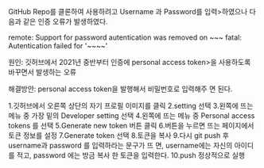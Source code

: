 GitHub Repo를 클론하여 사용하려고 Username 과 Password를 입력>하였으나 다음과 같은 인증 오류가 발생하였다.


remote: Support for password autentication was removed on ~~~
fatal: Autentication failed for '~~~~'

원인: 깃허브에서 2021년 중반부터 인증에 personal access token>을 사용하도록 바꾸면서 발생하는 오류

해결방안: personal access token을 발행해서 비밀번호로 입력해주
면 된다.

1.깃허브에서 오른쪽 상단의 자기 프로필 이미지를 클릭
2.setting 선택
3.왼쪽에 뜨는 메뉴 중 가장 밑의 Developer setting 선택
4.왼쪽에 뜨는 메뉴 중 Personal access tokens 를 선택
5.Generate new token 버튼 클릭
6.버튼을 누르면 뜨는 페이지에서 토큰 정보를 설정
7.Generate token 선택
8.토큰을 복사
9.다시 git push 후 username과 password 를 입력하라는 문구가 뜨
면, username에는 자신의 아이디를 적고, password 에는 방금 복사
한 토큰을 입력한다.
10.push 정상적으로 실행

